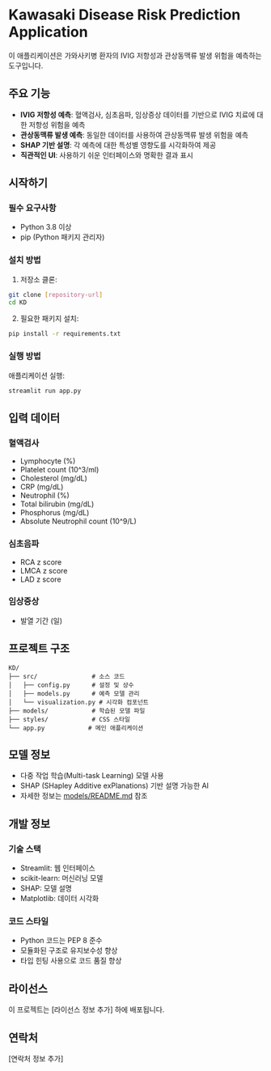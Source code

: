 # Kawasaki Disease Risk Prediction Application

이 애플리케이션은 가와사키병 환자의 IVIG 저항성과 관상동맥류 발생 위험을 예측하는 도구입니다.

## 주요 기능

- **IVIG 저항성 예측**: 혈액검사, 심초음파, 임상증상 데이터를 기반으로 IVIG 치료에 대한 저항성 위험을 예측
- **관상동맥류 발생 예측**: 동일한 데이터를 사용하여 관상동맥류 발생 위험을 예측
- **SHAP 기반 설명**: 각 예측에 대한 특성별 영향도를 시각화하여 제공
- **직관적인 UI**: 사용하기 쉬운 인터페이스와 명확한 결과 표시

## 시작하기

### 필수 요구사항

- Python 3.8 이상
- pip (Python 패키지 관리자)

### 설치 방법

1. 저장소 클론:
```bash
git clone [repository-url]
cd KD
```

2. 필요한 패키지 설치:
```bash
pip install -r requirements.txt
```

### 실행 방법

애플리케이션 실행:
```bash
streamlit run app.py
```

## 입력 데이터

### 혈액검사
- Lymphocyte (%)
- Platelet count (10^3/ml)
- Cholesterol (mg/dL)
- CRP (mg/dL)
- Neutrophil (%)
- Total bilirubin (mg/dL)
- Phosphorus (mg/dL)
- Absolute Neutrophil count (10^9/L)

### 심초음파
- RCA z score
- LMCA z score
- LAD z score

### 임상증상
- 발열 기간 (일)

## 프로젝트 구조

```
KD/
├── src/               # 소스 코드
│   ├── config.py      # 설정 및 상수
│   ├── models.py      # 예측 모델 관리
│   └── visualization.py # 시각화 컴포넌트
├── models/            # 학습된 모델 파일
├── styles/            # CSS 스타일
└── app.py            # 메인 애플리케이션
```

## 모델 정보

- 다중 작업 학습(Multi-task Learning) 모델 사용
- SHAP (SHapley Additive exPlanations) 기반 설명 가능한 AI
- 자세한 정보는 [models/README.md](models/README.md) 참조

## 개발 정보

### 기술 스택
- Streamlit: 웹 인터페이스
- scikit-learn: 머신러닝 모델
- SHAP: 모델 설명
- Matplotlib: 데이터 시각화

### 코드 스타일
- Python 코드는 PEP 8 준수
- 모듈화된 구조로 유지보수성 향상
- 타입 힌팅 사용으로 코드 품질 향상

## 라이선스

이 프로젝트는 [라이선스 정보 추가] 하에 배포됩니다.

## 연락처

[연락처 정보 추가] 